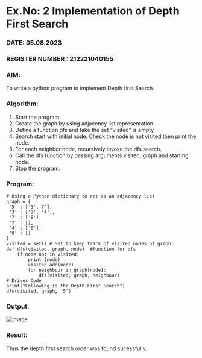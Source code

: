 # Ex.No: 2  Implementation of Depth First Search
### DATE: 05.08.2023                                                                     
### REGISTER NUMBER : 212221040155
### AIM: 
To write a python program to implement Depth first Search. 
### Algorithm:
1. Start the program
2. Create the graph by using adjacency list representation
3. Define a function dfs and take the set “visited” is empty 
4. Search start with initial node. Check the node is not visited then print the node.
5. For each neighbor node, recursively invoke the dfs search.
6. Call the dfs function by passing arguments visited, graph and starting node.
7. Stop the program.
### Program:
```
# Using a Python dictionary to act as an adjacency list 
graph = { 
 '5' : ['3','7'], 
 '3' : ['2', '4'], 
 '7' : ['8'], 
 '2' : [], 
 '4' : ['8'], 
 '8' : [] 
} 
visited = set() # Set to keep track of visited nodes of graph. 
def dfs(visited, graph, node): #function for dfs 
    if node not in visited: 
        print (node) 
        visited.add(node) 
        for neighbour in graph[node]: 
            dfs(visited, graph, neighbour) 
# Driver Code 
print("Following is the Depth-First Search") 
dfs(visited, graph, '5') 
```
### Output:
![image](https://github.com/Siddarthan999/AI_Lab_2023-24/assets/91734840/d05d86be-77f9-4859-a821-415931dd3803)

### Result:
Thus the depth first search order was found sucessfully.
